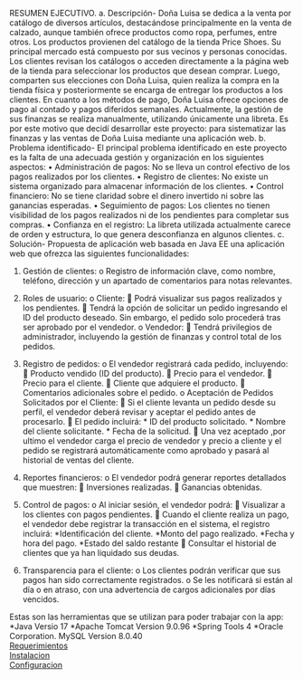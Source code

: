 RESUMEN EJECUTIVO.
a.	Descripción- Doña Luisa se dedica a la venta por catálogo de diversos artículos, destacándose principalmente en la venta de calzado, aunque también ofrece productos como ropa, perfumes, entre otros. Los productos provienen del catálogo de la tienda Price Shoes. Su principal mercado está compuesto por sus vecinos y personas conocidas.
Los clientes revisan los catálogos o acceden directamente a la página web de la tienda para seleccionar los productos que desean comprar. Luego, comparten sus elecciones con Doña Luisa, quien realiza la compra en la tienda física y posteriormente se encarga de entregar los productos a los clientes.
En cuanto a los métodos de pago, Doña Luisa ofrece opciones de pago al contado y pagos diferidos semanales. Actualmente, la gestión de sus finanzas se realiza manualmente, utilizando únicamente una libreta.
Es por este motivo que decidí desarrollar este proyecto: para sistematizar las finanzas y las ventas de Doña Luisa mediante una aplicación web.
 b. Problema identificado-  El principal problema identificado en este proyecto es la falta de una adecuada gestión y organización en los siguientes aspectos: 
•	Administración de pagos: No se lleva un control efectivo de los pagos realizados por los clientes.
•	Registro de clientes: No existe un sistema organizado para almacenar información de los clientes.
•	Control financiero: No se tiene claridad sobre el dinero invertido ni sobre las ganancias esperadas.
•	Seguimiento de pagos: Los clientes no tienen visibilidad de los pagos realizados ni de los pendientes para completar sus compras.
•	Confianza en el registro: La libreta utilizada actualmente carece de orden y estructura, lo que genera desconfianza en algunos clientes.
c. Solución-  Propuesta de aplicación web basada en Java EE una aplicación web que ofrezca las siguientes funcionalidades:
1.	Gestión de clientes:
o	Registro de información clave, como nombre, teléfono, dirección y un apartado de comentarios para notas relevantes.
2.	Roles de usuario:
o	Cliente:
	Podrá visualizar sus pagos realizados y los pendientes.
	Tendrá la opción de solicitar un pedido ingresando el ID del producto deseado. Sin embargo, el pedido solo procederá tras ser aprobado por el vendedor.
o	Vendedor:
	Tendrá privilegios de administrador, incluyendo la gestión de finanzas y control total de los pedidos.
3.	Registro de pedidos:
o	El vendedor registrará cada pedido, incluyendo:
	Producto vendido (ID del producto).
	Precio para el vendedor.
	Precio para el cliente.
	Cliente que adquiere el producto.
	Comentarios adicionales sobre el pedido.
o	Aceptación de Pedidos Solicitados por el Cliente:
	Si el cliente levanta un pedido desde su perfil, el vendedor deberá revisar y aceptar el pedido antes de procesarlo.
	El pedido incluirá:
        * ID del producto solicitado.
        * Nombre del cliente solicitante.
        * Fecha de la solicitud.
	Una vez aceptado ,por ultimo el vendedor carga el precio de vendedor y precio a cliente y el pedido se registrará automáticamente como aprobado y pasará al historial de ventas del cliente.
4.	Reportes financieros:
o	El vendedor podrá generar reportes detallados que muestren:
	Inversiones realizadas.
	Ganancias obtenidas.
5.	Control de pagos:
o	Al iniciar sesión, el vendedor podrá:
	Visualizar a los clientes con pagos pendientes.
	 Cuando el cliente realiza un pago, el vendedor debe registrar la transacción en el sistema, el registro incluirá: 
                              *Identificación del cliente.
                              *Monto del pago realizado.
                              *Fecha y hora del pago.
                              *Estado del saldo restante
	Consultar el historial de clientes que ya han liquidado sus deudas.

6.	Transparencia para el cliente:
o	Los clientes podrán verificar que sus pagos han sido correctamente registrados.
o	Se les notificará si están al día o en atraso, con una advertencia de cargos adicionales por días vencidos.

Estas son las herramientas que se utilizan para poder trabajar con la app:
*Java Versio 17
*Apache Tomcat Version 9.0.96
*Spring Tools 4
*Oracle Corporation. MySQL Version 8.0.40
<br>
<a href="https://github.com/JuanPadilla23231/App-Gestion/wiki/Requerimientos:">Requerimientos</a>
<br>
<a href="https://github.com/JuanPadilla23231/App-Gestion/wiki/Instalaci%C3%B3n">Instalacion</a>
<br>
<a href="https://github.com/JuanPadilla23231/App-Gestion/wiki/Configuraci%C3%B3n">Configuracion</a>

